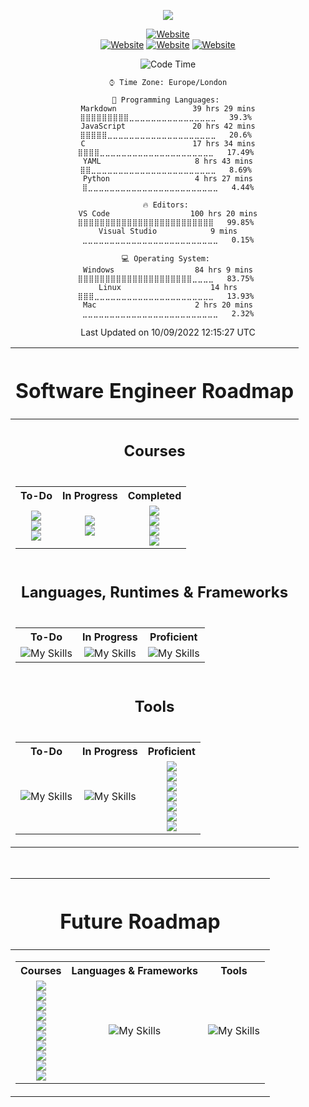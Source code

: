 <!-- Title SVG Start -->
<div align="center">

<a href="https://github.com/liamfrazer/"><img src="https://readme-typing-svg.herokuapp.com?size=50&duration=5000&color=0D7EBF&center=true&vCenter=true&width=900&lines=Liam+Frazer;Senior+AI+Conversation+Analyst;%F0%9F%9A%80%F0%9F%9A%80%F0%9F%9A%80;Future+Software+Engineer"></a>

</div>
<!-- Title SVG End -->

<!-- Websites & Socials Start -->

<div align="center">

[![Website](https://img.shields.io/website?label=frz.dev&style=for-the-badge&url=https%3A%2F%2Ffrz.dev)](https://frz.dev)<br>
[![Website](https://img.shields.io/website?label=liamfrazer.com&style=for-the-badge&url=https%3A%2F%2Fliamfrazer.com)](https://liamfrazer.com)
[![Website](https://img.shields.io/website?label=dinomino.com&style=for-the-badge&url=https%3A%2F%2Fdinomino.com)](https://dinomino.com)
[![Website](https://img.shields.io/website?label=adaptoken.com&style=for-the-badge&url=https%3A%2F%2Fadaptoken.com)](https://adaptoken.com)

</div>

<!-- Websites & Socials End -->

<div align="center">

<!--START_SECTION:waka-->
![Code Time](http://img.shields.io/badge/Code%20Time%20Since%2020th%20March%202022-100%20hrs%2029%20mins-blue)

```text
⌚︎ Time Zone: Europe/London

💬 Programming Languages: 
Markdown                 39 hrs 29 mins      ⣿⣿⣿⣿⣿⣿⣿⣿⣿⣀⣀⣀⣀⣀⣀⣀⣀⣀⣀⣀⣀⣀⣀⣀⣀   39.3% 
JavaScript               20 hrs 42 mins      ⣿⣿⣿⣿⣿⣀⣀⣀⣀⣀⣀⣀⣀⣀⣀⣀⣀⣀⣀⣀⣀⣀⣀⣀⣀   20.6% 
C                        17 hrs 34 mins      ⣿⣿⣿⣿⣀⣀⣀⣀⣀⣀⣀⣀⣀⣀⣀⣀⣀⣀⣀⣀⣀⣀⣀⣀⣀   17.49% 
YAML                     8 hrs 43 mins       ⣿⣿⣀⣀⣀⣀⣀⣀⣀⣀⣀⣀⣀⣀⣀⣀⣀⣀⣀⣀⣀⣀⣀⣀⣀   8.69% 
Python                   4 hrs 27 mins       ⣿⣀⣀⣀⣀⣀⣀⣀⣀⣀⣀⣀⣀⣀⣀⣀⣀⣀⣀⣀⣀⣀⣀⣀⣀   4.44%

🔥 Editors: 
VS Code                  100 hrs 20 mins     ⣿⣿⣿⣿⣿⣿⣿⣿⣿⣿⣿⣿⣿⣿⣿⣿⣿⣿⣿⣿⣿⣿⣿⣿⣿   99.85% 
Visual Studio            9 mins              ⣀⣀⣀⣀⣀⣀⣀⣀⣀⣀⣀⣀⣀⣀⣀⣀⣀⣀⣀⣀⣀⣀⣀⣀⣀   0.15%

💻 Operating System: 
Windows                  84 hrs 9 mins       ⣿⣿⣿⣿⣿⣿⣿⣿⣿⣿⣿⣿⣿⣿⣿⣿⣿⣿⣿⣿⣿⣀⣀⣀⣀   83.75% 
Linux                    14 hrs              ⣿⣿⣿⣀⣀⣀⣀⣀⣀⣀⣀⣀⣀⣀⣀⣀⣀⣀⣀⣀⣀⣀⣀⣀⣀   13.93% 
Mac                      2 hrs 20 mins       ⣀⣀⣀⣀⣀⣀⣀⣀⣀⣀⣀⣀⣀⣀⣀⣀⣀⣀⣀⣀⣀⣀⣀⣀⣀   2.32%

```


 Last Updated on 10/09/2022 12:15:27 UTC
<!--END_SECTION:waka-->
</div>

<!-- Software Engineer Roadmap Start -->
<div align="center">

| <div align="center"><h1>Software Engineer Roadmap</hr1></div>                                                                                                                                                                                                                                                                                                                                                                                                                                                                                                                                                                                                                                                                                                                                                                                                                                                                                                                                                                                                                                                                                                                                                                                                                                                                                                                                                                                                                                                                                                                                                                                                                                                                                                                                                                                                                                                                                                                                                                                                                                                                                                                                                                                                                                                                                                                                                                                                                                                                                                                                                                                                                                                                                                                                                                                                                                                |
| ------------------------------------------------------------------------------------------------------------------------------------------------------------------------------------------------------------------------------------------------------------------------------------------------------------------------------------------------------------------------------------------------------------------------------------------------------------------------------------------------------------------------------------------------------------------------------------------------------------------------------------------------------------------------------------------------------------------------------------------------------------------------------------------------------------------------------------------------------------------------------------------------------------------------------------------------------------------------------------------------------------------------------------------------------------------------------------------------------------------------------------------------------------------------------------------------------------------------------------------------------------------------------------------------------------------------------------------------------------------------------------------------------------------------------------------------------------------------------------------------------------------------------------------------------------------------------------------------------------------------------------------------------------------------------------------------------------------------------------------------------------------------------------------------------------------------------------------------------------------------------------------------------------------------------------------------------------------------------------------------------------------------------------------------------------------------------------------------------------------------------------------------------------------------------------------------------------------------------------------------------------------------------------------------------------------------------------------------------------------------------------------------------------------------------------------------------------------------------------------------------------------------------------------------------------------------------------------------------------------------------------------------------------------------------------------------------------------------------------------------------------------------------------------------------------------------------------------------------------------------------------------------------------ |
| <div align="center"><h2>Courses</h2></div>                                                                                                                                                                                                                                                                                                                                                                                                                                                                                                                                                                                                                                                                                                                                                                                                                                                                                                                                                                                                                                                                                                                                                                                                                                                                                                                                                                                                                                                                                                                                                                                                                                                                                                                                                                                                                                                                                                                                                                                                                                                                                                                                                                                                                                                                                                                                                                                                                                                                                                                                                                                                                                                                                                                                                                                                                                                                   |
| <div align="center"><table><tr><th><div align="center">To-Do</th><th><div align="center">In Progress</th><th><div align="center">Completed</th></tr><tr><td align="center">[![](https://img.shields.io/badge/Harvard-CS50X-informational?style=flat&logo=edx&idea&logoColor=02262B&color=blue)][cs50x]<br>[![](https://img.shields.io/badge/Course-The_Odin_Project-informational?style=flat&idea&logoColor=E3B465&color=blue)][top]<br>[![](https://img.shields.io/badge/Course-Full_Stack_Open_2022-informational?style=flat&idea&logoColor=F9F9F9&color=blue)][fso2022]</td><td align="center">[![](https://img.shields.io/badge/ZTM-Complete_Web_Developer-informational?style=flat&logo=&idea&logoColor=02262B&color=blue)][ztmbackend]<br>[![](https://img.shields.io/badge/ZTM-Complete_Node.js_Developer-informational?style=flat&logo=&idea&logoColor=02262B&color=blue)][ztmbackend]</td><td align="center">[![](https://img.shields.io/badge/Coursera-Learning_How_to_Learn-informational?style=flat&logo=Coursera&idea&logoColor=0056D2&color=blue)][lhtl]<br>[![](https://img.shields.io/badge/MTA-Security_Fundamentals-informational?style=flat&logo=microsoft&idea&logoColor=258FFA&color=blue)][mta]<br>[![](https://img.shields.io/badge/MTA-Networking_Fundamentals-informational?style=flat&logo=microsoft&idea&logoColor=258FFA&color=blue)][mta]<br>[![](https://img.shields.io/badge/MTA-Server_Fundamentals-informational?style=flat&logo=microsoft&idea&logoColor=258FFA&color=blue)][mta]</td></tr></table></div> |
| <div align="center"><h2>Languages, Runtimes & Frameworks</h2></div>                                                                                                                                                                                                                                                                                                                                                                                                                                                                                                                                                                                                                                                                                                                                                                                                                                                                                                                                                                                                                                                                                                                                                                                                                                                                                                                                                                                                                                                                                                                                                                                                                                                                                                                                                                                                                                                                                                                                                                                                                                                                                                                                                                                                                                                                                                                                                                                                                                                                                                                                                                                                                                                                                                                                                                                                                                                    |
| <div align="center"><table><tr><th><div align="center">To-Do</th><th><div align="center">In Progress</th><th><div align="center">Proficient</th></tr><tr><td align="center">![My Skills](https://skillicons.dev/icons?i=c,python,java,golang,flask&theme=dark&perline=3)</td><td align="center">![My Skills](https://skillicons.dev/icons?i=html,css,javascript,react,nodejs,mongodb,express,graphql,redux&theme=dark&perline=3)</td><td align="center">![My Skills](https://skillicons.dev/icons?i=spring,markdown&theme=dark&perline=3)</td></tr></table></div>                                                                                                                                                                                                                                         |
| <div align="center"><h2>Tools</h3></div>                                                                                                                                                                                                                                                                                                                                                                                                                                                                                                                                                                                                                                                                                                                                                                                                                                                                                                                                                                                                                                                                                                                                                                                                                                                                                                                                                                                                                                                                                                                                                                                                                                                                                                                                                                                                                                                                                                                                                                                                                                                                                                                                                                                                                                                                                                                                                                                                                                                                                                                                                                                                                                                                                                                                                                                                                                                                     |
| <div align="center"><table><tr><th><div align="center">To-Do</th><th><div align="center">In Progress</th><th><div align="center">Proficient</th></tr><tr><td align="center">![My Skills](https://skillicons.dev/icons?i=,jenkins,&theme=dark&perline=3)</td><td align="center">![My Skills](https://skillicons.dev/icons?i=vscode,git,github,,docker&theme=dark&perline=3)</td><td align="center">[![](https://img.shields.io/badge/IBM_WATSON_ASSISTANT-44A2D2?style=for-the-badge&logo=&logoColor=white)][ibmwatson]<br>[![](https://img.shields.io/badge/TODOIST-E44332?style=for-the-badge&logo=todoist&logoColor=white)][todoist]<br>[![](https://img.shields.io/badge/SERVICENOW-58C047?style=for-the-badge&logo=&logoColor=white)][servicenow]<br>[![](https://img.shields.io/badge/OBSIDIAN-8B77DE?style=for-the-badge&logo=obsidian&logoColor=white)][obsidian]<br>[![](https://img.shields.io/badge/LIVEPERSON-FA722D?style=for-the-badge&logo=&logoColor=white)][liveperson]<br>[![](https://img.shields.io/badge/JIRA-0A0FFF?style=for-the-badge&logo=jira&logoColor=white)][jira]<br>[![](https://img.shields.io/badge/ANKI-9B9B9B?style=for-the-badge&logo=&logoColor=white)][anki]</td></tr></table></div>                                                                                                                                                                                                                                                                                                                                                                                                                                                                                                                                                                                                                                                                                                                |





</div>

<br/>

<!-- Software Engineer Roadmap End -->

<!-- Software Engineer Future Roadmap Start -->

<div align="center">

| <div align="center"><h1>Future Roadmap</hr1></div> |     
|:----------:|
| <div align="center"><table><tr><th align="center"><div align="center">Courses</th><th align="center"><div align="center">Languages & Frameworks</th><th align="center"><div align="center">Tools</th></tr><tr><td align="center">[![](https://img.shields.io/badge/Harvard-CS50G-informational?style=flat&logo=edx&idea&logoColor=02262B&color=blue)][cs50g]<br>[![](https://img.shields.io/badge/Harvard-CS50W-informational?style=flat&logo=edx&idea&logoColor=02262B&color=blue)][cs50w]<br>[![](https://img.shields.io/badge/Udemy-Automate_the_Boring_Stuff-informational?style=flat&logo=Udemy&idea&logoColor=A435F0&color=blue)][automateboring]<br>[![](https://img.shields.io/badge/Udemy-Unreal_Engine_5_C%2B%2B_Developer-informational?style=flat&logo=Udemy&logoColor=A435F0&color=blue)][unrealcourse]<br>[![](https://img.shields.io/badge/Udemy-The_Complete_JavaScript_Course-informational?style=flat&logo=Udemy&idea&logoColor=A435F0&color=blue)][cjs]<br>[![](https://img.shields.io/badge/Udemy-The_Complete_NFT_Web_Dev_Course-informational?style=flat&logo=Udemy&idea&logoColor=A435F0&color=blue)][nftweb]<br>[![](https://img.shields.io/badge/Udemy-Solidity_and_Ethereum_in_React-informational?style=flat&logo=Udemy&idea&logoColor=A435F0&color=blue)][soliditycourse]<br>[![](https://img.shields.io/badge/Udemy-The_Self_Taught_Programmer-informational?style=flat&logo=Udemy&idea&logoColor=A435F0&color=blue)][selftaught]<br>[![](https://img.shields.io/badge/Udemy-Beginning_C++_Programming-informational?style=flat&logo=Udemy&idea&logoColor=A435F0&color=blue)][beginningc++]<br>[![](https://img.shields.io/badge/GameDev.tv-Unreal_5.0_C++_Developer-informational?style=flat&logo=gamedev&idea&logoColor=A435F0&color=blue)][gamedev.tv]</td><td align="center">![My Skills](https://skillicons.dev/icons?i=lua,cs,cpp&theme=dark&perline=3)</td><td align="center">![My Skills](https://skillicons.dev/icons?i=visualstudio,unreal,unity&theme=dark&perline=3)</td></tr></table> |  

</div>

<!-- Software Engineer Future Roadmap End -->

<!-- Links List Start -->

[vscode]: https://code.visualstudio.com/
[top]: https://theodinproject.com/
[git]: https://git-scm.com/
[github]: https://github.com/
[node.js]: https://nodejs.org/
[react]: https://reactjs.org/
[html5]: https://developer.mozilla.org/en-US/docs/Glossary/HTML5/
[css3]: https://developer.mozilla.org/en-US/docs/Glossary/CSS/
[javascript]: https://developer.mozilla.org/en-US/docs/Web/JavaScript/
[solidity]: https://docs.soliditylang.org/
[lhtl]: https://www.coursera.org/learn/learning-how-to-learn/
[ibmwatson]: https://www.ibm.com/uk-en/watson/
[liveperson]: https://www.liveperson.com/
[jira]: https://www.atlassian.com/software/jira/
[next.js]: https://nextjs.org/
[json]: https://www.json.org/json-en.html/
[servicenow]: https://servicenow.com/
[cjs]: https://www.udemy.com/course/the-complete-javascript-course/
[cdi]: https://www.conversationdesigninstitute.com/courses.html/
[mta]: https://support.microsoft.com/en-us/topic/earn-a-microsoft-technology-associate-mta-certification-357215d0-31ce-0620-feba-1bb60165b770/
[python]: https://www.python.org/
[cs50x]: https://www.edx.org/course/introduction-computer-science-harvardx-cs50x/
[cs50w]: https://www.edx.org/course/cs50s-web-programming-with-python-and-javascript?index=product&queryID=5c44c1c1d4f5a81bb7d4170208bb07b1&position=1/
[cs50g]: https://learning.edx.org/course/course-v1:HarvardX+CS50G+Games/home
[c]: https://en.wikipedia.org/wiki/C_(programming_language)/
[notion]: https://liamfrazer.notion.site/Software-Engineer-Journey-0c3796b414184465aa1aa8fda6ea32a1/
[nftweb]: https://www.udemy.com/course/the-complete-nft-web-developer-course-zero-to-professional/
[soliditycourse]: https://www.udemy.com/course/solidity-ethereum-in-react-next-js-the-complete-guide/
[selftaught]: https://www.udemy.com/course/self-taught-programmer/
[automateboring]: https://www.udemy.com/course/automate/
[obsidian]: https://github.com/liamfrazer/Obsidian-Notes
[fso2022]: https://fullstackopen.com/en/
[markdown]: https://daringfireball.net/projects/markdown/
[spel]: https://docs.spring.io/spring-framework/docs/4.3.12.RELEASE/spring-framework-reference/html/expressions.html
[todoist]: https://todoist.com/
[c++]: https://cplusplus.com
[unrealcourse]: https://www.udemy.com/course/unrealcourse/
[unrealengine]: https://www.unrealengine.com/en-US/unreal-engine-5
[unity]: https://unity.com
[lua]: https://www.lua.org
[scratch]: https://scratch.mit.edu
[sql]: https://en.wikipedia.org/wiki/SQL
[flask]: https://flask.palletsprojects.com
[c#]: https://docs.microsoft.com/en-us/dotnet/csharp/
[visualstudio]: https://visualstudio.microsoft.com
[anki]: https://apps.ankiweb.net
[beginningc++]: https://www.udemy.com/course/beginning-c-plus-plus-programming/
[gamedev.tv]: https://www.gamedev.tv/courses/enrolled/1638644
[ztmbackend]: https://zerotomastery.io/career-paths/become-a-backend-developer/

<!-- Links List End -->
